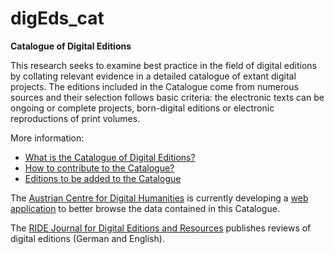 # digEds_cat

**Catalogue of Digital Editions**

This research seeks to examine best practice in the field of digital editions by collating relevant evidence in a detailed catalogue of extant digital projects. The editions included in the Catalogue come from numerous sources and their selection follows basic criteria: the electronic texts can be ongoing or complete projects, born-digital editions or electronic reproductions of print volumes.

More information:

* [What is the Catalogue of Digital Editions?](https://github.com/gfranzini/digEds_cat/wiki)
* [How to contribute to the Catalogue?](https://github.com/gfranzini/digEds_cat/wiki/Contribute)
* [Editions to be added to the Catalogue](https://github.com/gfranzini/digEds_cat/issues)

The [Austrian Centre for Digital Humanities](https://acdh.oeaw.ac.at/acdh/) is currently developing a [web application](https://github.com/acdh-oeaw/dig_ed_cat) to better browse the data contained in this Catalogue.

The [RIDE Journal for Digital Editions and Resources](http://ride.i-d-e.de/) publishes reviews of digital editions (German and English).

